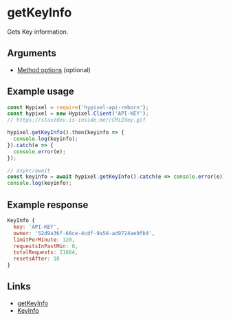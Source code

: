 # getKeyInfo
Gets Key information.
## Arguments
- [Method options](https://hypixel-api-reborn.github.io/#/docs/main/master/typedef/MethodOptions) (optional)

## Example usage
```js
const Hypixel = require('hypixel-api-reborn');
const hypixel = new Hypixel.Client('API-KEY');
// https://stavzdev.is-inside.me/cCMiZdoy.gif

hypixel.getKeyInfo().then(keyinfo => {
  console.log(keyinfo);
}).catch(e => {
  console.error(e);
});

// async/await
const keyinfo = await hypixel.getKeyInfo().catch(e => console.error(e));
console.log(keyinfo);
```
## Example response
```js
KeyInfo {
  key: 'API-KEY',
  owner: '52d9a36f-66ce-4cdf-9a56-ad9724ae9fb4',
  limitPerMinute: 120,
  requestsInPastMin: 0,
  totalRequests: 21664,
  resetsAfter: 18
}
```
## Links
- [getKeyInfo](https://hypixel-api-reborn.github.io/#/docs/main/master/class/Client?scrollTo=getKeyInfo)
- [KeyInfo](https://hypixel-api-reborn.github.io/#/docs/main/master/class/KeyInfo)
